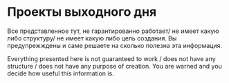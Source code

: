 # Проекты выходного дня

Все представленное тут, не гарантированно работает/ не имеет какую либо структуру/ не имеет какую либо цель создания. Вы предупрежждены и саме решаете на сколько полезна эта информация.

Everything presented here is not guaranteed to work / does not have any structure / does not have any purpose of creation. You are warned and you decide how useful this information is.
